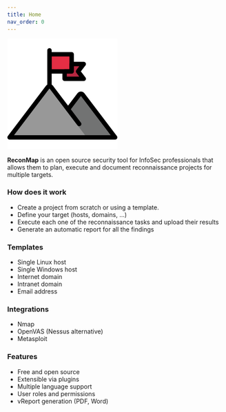 ```yaml
---
title: Home
nav_order: 0
---
```


![logo.png](logo.png)

**ReconMap** is an open source security tool for InfoSec professionals that allows them to plan, execute and document reconnaissance projects for multiple targets.

### How does it work

- Create a project from scratch or using a template.
- Define your target (hosts, domains, ...)
- Execute each one of the reconnaissance tasks and upload their results
- Generate an automatic report for all the findings

### Templates

- Single Linux host
- Single Windows host
- Internet domain
- Intranet domain
- Email address

### Integrations

- Nmap
- OpenVAS (Nessus alternative)
- Metasploit

### Features

- Free and open source
- Extensible via plugins
- Multiple language support
- User roles and permissions
- vReport generation (PDF, Word)
